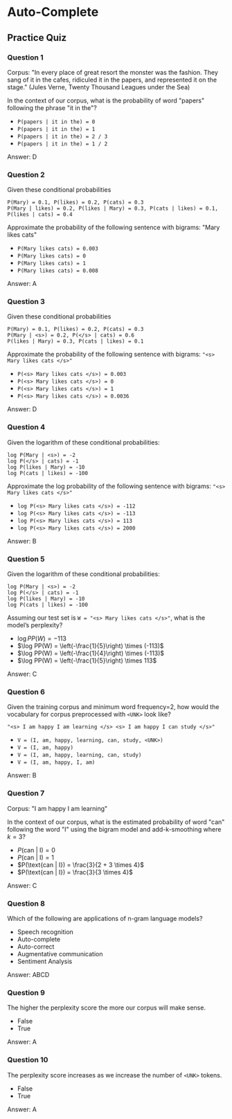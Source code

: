 # Auto-Complete

## Practice Quiz

### Question 1

Corpus: "In every place of great resort the monster was the fashion. They sang of it in the cafes, ridiculed it in the papers, and represented it on the stage." (Jules Verne, Twenty Thousand Leagues under the Sea)

In the context of our corpus, what is the probability of word "papers" following the phrase "it in the"?

- `P(papers | it in the) = 0`
- `P(papers | it in the) = 1`
- `P(papers | it in the) = 2 / 3`
- `P(papers | it in the) = 1 / 2`

Answer: D

### Question 2

Given these conditional probabilities

```text
P(Mary) = 0.1, P(likes) = 0.2, P(cats) = 0.3
P(Mary | likes) = 0.2, P(likes | Mary) = 0.3, P(cats | likes) = 0.1, P(likes | cats) = 0.4
```

Approximate the probability of the following sentence with bigrams: "Mary likes cats"

- `P(Mary likes cats) = 0.003`
- `P(Mary likes cats) = 0`
- `P(Mary likes cats) = 1`
- `P(Mary likes cats) = 0.008`

Answer: A

### Question 3

Given these conditional probabilities

```text
P(Mary) = 0.1, P(likes) = 0.2, P(cats) = 0.3
P(Mary | <s>) = 0.2, P(</s> | cats) = 0.6
P(likes | Mary) = 0.3, P(cats | likes) = 0.1
```

Approximate the probability of the following sentence with bigrams: `"<s> Mary likes cats </s>"`

- `P(<s> Mary likes cats </s>) = 0.003`
- `P(<s> Mary likes cats </s>) = 0`
- `P(<s> Mary likes cats </s>) = 1`
- `P(<s> Mary likes cats </s>) = 0.0036`

Answer: D

### Question 4

Given the logarithm of these conditional probabilities:

```text
log P(Mary | <s>) = -2
log P(</s> | cats) = -1
log P(likes | Mary) = -10
log P(cats | likes) = -100
```

Approximate the log probability of the following sentence with bigrams: `"<s> Mary likes cats </s>"`

- `log P(<s> Mary likes cats </s>) = -112`
- `log P(<s> Mary likes cats </s>) = -113`
- `log P(<s> Mary likes cats </s>) = 113`
- `log P(<s> Mary likes cats </s>) = 2000`

Answer: B

### Question 5

Given the logarithm of these conditional probabilities:

```text
log P(Mary | <s>) = -2
log P(</s> | cats) = -1
log P(likes | Mary) = -10
log P(cats | likes) = -100
```

Assuming our test set is `W = "<s> Mary likes cats </s>"`, what is the model’s perplexity?

- $\log PP(W) = -113$
- $\log PP(W) = \left(-\frac{1}{5}\right) \times (-113)$
- $\log PP(W) = \left(-\frac{1}{4}\right) \times (-113)$
- $\log PP(W) = \left(-\frac{1}{5}\right) \times 113$

Answer: C

### Question 6

Given the training corpus and minimum word frequency=2, how would the vocabulary for corpus preprocessed with `<UNK>` look like?

`"<s> I am happy I am learning </s> <s> I am happy I can study </s>"`

- `V = (I, am, happy, learning, can, study, <UNK>)`
- `V = (I, am, happy)`
- `V = (I, am, happy, learning, can, study)`
- `V = (I, am, happy, I, am)`

Answer: B

### Question 7

Corpus: "I am happy I am learning"

In the context of our corpus, what is the estimated probability of word "can" following the word "I" using the bigram model and add-k-smoothing where $k=3$?

- $P(\text{can | I}) = 0$
- $P(\text{can | I}) = 1$
- $P(\text{can | I}) = \frac{3}{2 + 3 \times 4}$
- $P(\text{can | I}) = \frac{3}{3 \times 4}$

Answer: C

### Question 8

Which of the following are applications of n-gram language models?

- Speech recognition
- Auto-complete
- Auto-correct
- Augmentative communication
- Sentiment Analysis

Answer: ABCD

### Question 9

The higher the perplexity score the more our corpus will make sense.

- False
- True

Answer: A

### Question 10

The perplexity score increases as we increase the number of `<UNK>` tokens.

- False
- True

Answer: A
